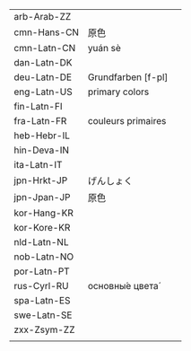 | | | |
|-|-|-|
| arb-Arab-ZZ |  |  |
| cmn-Hans-CN | 原色 |  |
| cmn-Latn-CN | yuán sè |  |
| dan-Latn-DK |  |  |
| deu-Latn-DE | Grundfarben [f-pl] |  |
| eng-Latn-US | primary colors |  |
| fin-Latn-FI |  |  |
| fra-Latn-FR | couleurs primaires  |  |
| heb-Hebr-IL |  |  |
| hin-Deva-IN |  |  |
| ita-Latn-IT |  |  |
| jpn-Hrkt-JP | げんしょく |  |
| jpn-Jpan-JP | 原色 |  |
| kor-Hang-KR |  |  |
| kor-Kore-KR |  |  |
| nld-Latn-NL |  |  |
| nob-Latn-NO |  |  |
| por-Latn-PT |  |  |
| rus-Cyrl-RU | основны́е цвета́ |  |
| spa-Latn-ES |  |  |
| swe-Latn-SE |  |  |
| zxx-Zsym-ZZ |  |  |
|  |  |  |
